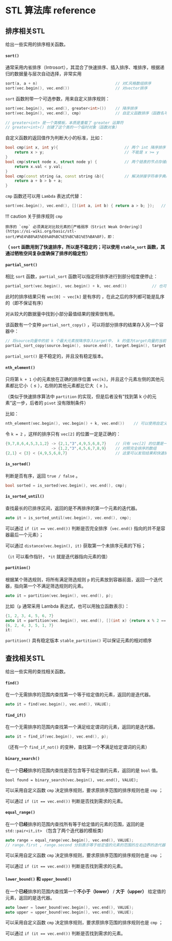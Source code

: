# STL 算法库 reference

## 排序相关STL

给出一些实用的排序相关函数。

#### `sort()`

通常采用内省排序（Introsort），其混合了快速排序、插入排序、堆排序，根据递归的数据量与层次自动选择，非常实用

```c++
sort(a, a + n)									// 对C风格数组排序
sort(vec.begin(), vec.end())					// 对vector排序
```

`sort` 函数附带一个可选参数，用来自定义排序规则：

```c++
sort(vec.begin(), vec.end(), greater<int>())	// 降序排序
sort(vec.begin(), vec.end(), cmp)				// 自定义函数排序（函数名可以不是cmp）
    
// greater<int> 是一个类模板，本质是重载了 greater 运算符
// greater<int>() 创建了这个类的一个临时对象（函数对象）
```

自定义函数的返回值作为判断大小的标准，比如：

```c++
bool cmp(int x, int y){								// 两个 int 降序排序
    return x > y;									// 不能是 x >= y
}
bool cmp(struct node x, struct node y) {			// 两个链表的节点存储的值的序升序排序
    return x.val < y.val;
}
bool cmp(const string &a, const string &b){			// 解决拼接字符串字典序最大化问题，比如 Luogu P1012
    return a + b > b + a;
}
```

`cmp` 函数还可以用 `Lambda` 表达式代替：

```c++
sort(vec.begin(), vec.end(), [](int a, int b) { return a > b; });	// 降序排序
```

!!! caution 关于排序规则 `cmp`

    排序的 `cmp` 必须满足对比较元素的[严格弱序（Strict Weak Ordering）](https://oi-wiki.org/basic/stl-sort/#%E4%B8%A5%E6%A0%BC%E5%BC%B1%E5%BA%8F)，即：
    
    
    
    

**（ `sort` 函数用到了快速排序，所以是不稳定的；可以使用 `stable_sort` 函数，其通过牺牲空间复杂度确保了排序的稳定性）**



#### `partial_sort()` 

相比 `sort` 函数，`partial_sort` 函数可以指定将排序进行到部分程度便停止：

```c++
partial_sort(vec.begin(), vec.begin() + k, vec.end())			// 也可以使用自定义cmp函数
```

此时的排序结果只有 `vec[0] ~ vec[k]` 是有序的 ，在此之后的序列都可能是乱序的（即不保证有序）

对从较大的数据量中找到小部分最值结果的搜索很有用。

该函数有一个变种 `partial_sort_copy()` ，可以将部分排序的结果存入另一个容器中：

```c++
// 将source向量中的前 k 个最大元素按降序存入target中， k 的值为target向量的当前长度；greater<int>() 用于降序排序
partial_sort_copy(source.begin(), source.end(), target.begin(), target.end(), greater<int>());
```

`partial_sort()` 是不稳定的，并且没有稳定版本。



#### `nth_element()`

只将第 `k + 1` 小的元素放在正确的排序位置 `vec[k]`，并且这个元素左侧的其他元素都比它小（ ≤ ），右侧的其他元素都比它大（ ≥ ）。

（类似于快速排序算法中 `partition` 的实现，但是后者没有“找到第 k 小的元素”这一步，后者的 `pivot` 没有限制条件）

比如：

```c++
nth_element(vec.begin(), vec.begin() + k, vec.end())	// 可以使用自定义比较函数
```

令 `k = 2` ，这样的排序只有 `vec[2]` 的位置一定是正确的：

``` c++
{9,7,8,6,4,5,3,1,2} -> {2,1,"3",4,9,5,6,8,7}	// 只有 vec[2] 的位置是一定正确的（与在完整排序的数组中的位置一样）
					-> {1,2,"3",4,5,6,7,8,9}	// 对照完全排序的数组
{2,1} < {3} < {4,9,5,6,8,7}						// 这里可以发现结果和快速排序的partition是一样的
```



#### `is_sorted()`

判断是否有序，返回 `true / false` 。

```c++
bool sorted = is_sorted(vec.begin(), vec.end(), cmp);
```



#### `is_sorted_until()`

查找最长的已排序区间，返回的是不再排序的第一个元素的迭代器。

```c++
auto it = is_sorted_until(vec.begin(), vec.end(), cmp);
```

可以通过 `if (it == vec.end())` 判断是否完全排序（`vec.end()` 指向的并不是容器最后一个元素）；

可以通过 `distance(vec.begin(), it)` 获取第一个未排序元素的下标；

（`it` 可以看作指针， `*it` 就是迭代器指向元素的值）



#### `partition()`

根据某个筛选规则，将所有满足筛选规则 `p` 的元素放到容器前面，返回一个迭代器，指向第一个不满足筛选规则的元素。

```c++
auto it = partition(vec.begin(), vec.end(), p);
```

比如（`p` 通常采用 Lambda 表达式，也可以用独立函数表示）：

```c++
{1, 2, 3, 4, 5, 6, 7}
auto it = partition(vec.begin(), vec.end(), [](int x) {return x % 2 == 0;});
{6, 2, 4, 3, 5, 1, 7}
it:		  ↑
```

`partition()` 具有稳定版本 `stable_partition()` 可以保证元素的相对顺序



## 查找相关STL

给出一些实用的查找相关函数。

#### `find()`

在一个无需排序的范围内查找第一个等于给定值的元素，返回的是迭代器。

```c++
auto it = find(vec.begin(), vec.end(), VALUE);
```



#### `find_if()` 

在一个无需排序的范围内查找第一个满足给定谓词的元素，返回的是迭代器。

```c++
auto it = find_if(vec.begin(), vec.end(), p);
```

（还有一个 `find_if_not()` 的变种，查找第一个**不**满足给定谓词的元素）



#### `binary_search()`

在一个**已经**排序的范围内查找是否包含等于给定值的元素，返回的是 `bool` 值。

```
bool found = binary_search(vec.begin(), vec.end(), VALUE);
```

可以采用自定义函数 `cmp` 决定排序规则，要求原排序范围的排序规则也是 `cmp` ；

可以通过 `if (it == vec.end())` 判断是否找到需求的元素。



#### `equal_range()`

在一个**已经**排序的范围内查找所有等于给定值的元素的范围，返回的是 `std::pair<it,it>` （包含了两个迭代器的模板类）

```cpp
auto range = equal_range(vec.begin(), vec.end(), VALUE);
// range.first , range.second 分别表示等于给定值的元素的范围的左右边界的迭代器
```

可以采用自定义函数 `cmp` 决定排序规则，要求原排序范围的排序规则也是 `cmp` ；

可以通过 `if (it == vec.end())` 判断是否找到需求的元素。



#### `lower_bound()` 和 `upper_bound()`

在一个**已经**排序的范围内查找第一个**不小于（lower）** / **大于（upper）** 给定值的元素，返回的是迭代器。

```c++
auto lower = lower_bound(vec.begin(), vec.end(), VALUE);
auto upper = upper_bound(vec.begin(), vec.end(), VALUE);
```

可以采用自定义函数 `cmp` 决定排序规则，要求原排序范围的排序规则也是 `cmp` ；

可以通过 `if (it == vec.end())` 判断是否找到需求的元素。